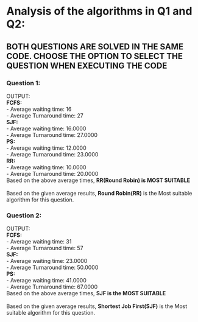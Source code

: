 # Analysis of the algorithms in Q1 and Q2:
## **BOTH QUESTIONS ARE SOLVED IN THE SAME CODE. CHOOSE THE OPTION TO SELECT THE QUESTION WHEN EXECUTING THE CODE**
### Question 1:
OUTPUT:
 <br> 
        **FCFS:** <br> 
        - Average waiting time: 16         <br> 
        - Average Turnaround time: 27      <br> 
        **SJF:** <br> 
        - Average waiting time: 16.0000    <br> 
        - Average Turnaround time: 27.0000 <br> 
        **PS:** <br> 
        - Average waiting time: 12.0000    <br> 
        - Average Turnaround time: 23.0000 <br> 
        **RR:** <br> 
        - Average waiting time: 10.0000    <br> 
        - Average Turnaround time: 20.0000 <br> 
        Based on the above average times, **RR(Round Robin) is MOST SUITABLE** <br> 
 <br> 
Based on the given average results, **Round Robin(RR)** is the Most suitable algorithm for this question.


### Question 2: 
OUTPUT: <br> 
      **FCFS:** <br> 
      - Average waiting time: 31 <br> 
      - Average Turnaround time: 57 <br> 
      **SJF:** <br> 
      - Average waiting time: 23.0000 <br> 
      - Average Turnaround time: 50.0000 <br> 
      **PS:** <br> 
      - Average waiting time: 41.0000 <br> 
      - Average Turnaround time: 67.0000 <br> 
      Based on the above average times, **SJF is the MOST SUITABLE** <br> 
 <br> 
Based on the given average results, **Shortest Job First(SJF)** is the Most suitable algorithm for this question.

